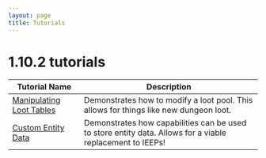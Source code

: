 ```yaml
---
layout: page
title: Tutorials
---
```


# 1.10.2 tutorials


| Tutorial Name                                                                    | Description                                                                                               |
|----------------------------------------------------------------------------------|-----------------------------------------------------------------------------------------------------------|
| [Manipulating Loot Tables](http://tutorials.darkhax.net/tutorials/loot_tables/)  | Demonstrates how to modify a loot pool. This allows for things like new dungeon loot.                     |
| [Custom Entity Data](http://tutorials.darkhax.net/tutorials/custom_entity_data/) | Demonstrates how capabilities can be used to store entity data. Allows for a viable replacement to IEEPs! |
